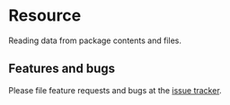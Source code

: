# Resource

Reading data from package contents and files.

## Features and bugs

Please file feature requests and bugs at the [issue tracker][tracker].

[tracker]: https://github.com/dart-lang/resource/issues
